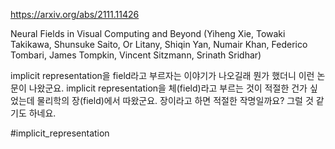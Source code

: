 https://arxiv.org/abs/2111.11426

Neural Fields in Visual Computing and Beyond (Yiheng Xie, Towaki Takikawa, Shunsuke Saito, Or Litany, Shiqin Yan, Numair Khan, Federico Tombari, James Tompkin, Vincent Sitzmann, Srinath Sridhar)

implicit representation을 field라고 부르자는 이야기가 나오길래 뭔가 했더니 이런 논문이 나왔군요. implicit representation을 체(field)라고 부르는 것이 적절한 건가 싶었는데 물리학의 장(field)에서 따왔군요. 장이라고 하면 적절한 작명일까요? 그럴 것 같기도 하네요.

#implicit_representation 